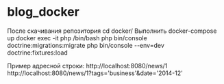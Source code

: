 # blog_docker
После скачивания репозитория
cd docker/ 
Выполнить docker-compose up
docker exec -it php /bin/bash
php bin/console doctrine:migrations:migrate
php bin/console --env=dev doctrine:fixtures:load

Пример адресной строки:
http://localhost:8080/news/1
http://localhost:8080/news/1?tags='business'&date='2014-12'
